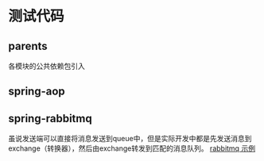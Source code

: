# 测试代码

## parents

各模块的公共依赖包引入

## spring-aop



## spring-rabbitmq 

虽说发送端可以直接将消息发送到queue中，但是实际开发中都是先发送消息到exchange（转换器），然后由exchange转发到匹配的消息队列。
[rabbitmq 示例](http://blog.csdn.net/lmj623565791/article/details/37706355)


